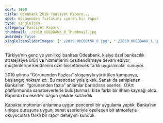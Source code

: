 ```yaml
---
sort: 3000
title: Odeabank 2019 Faaliyet Raporu...
spot: Görünenden fazlasını içeren bir rapor
type: singleItem
category: Faaliyet Raporu
thumbnail: ./2019_ODEOBANK_0_Thumbnail.jpg
awarded: false
singleItemSliderImages: ["./2019_ODEOBANK_0.jpg", "./2019_ODEOBANK_1.jpg", "./2019_ODEOBANK_2.jpg", "./2019_ODEOBANK_3.jpg", "./2019_ODEOBANK_4.jpg", "./2019_ODEOBANK_5.jpg"]
---
```


Türkiye’nin genç ve yenilikçi bankası Odeabank, kişiye özel bankacılık stratejisiyle ürün ve hizmetlerini çeşitlendirmeye devam ediyor, müşterilerine kendilerini özel hissettirecek farklı uygulamalar sunuyor.

2019 yılında “Görünenden Fazlası” sloganıyla yürütülen kampanya, başlangıç noktamızdı. Bu mottodan yola çıktık. Sanatı da sahiplenen Banka’nın, “görünenden fazla” anlamlar barındıran eserleri, O’Art platformunda sanatseverlerle buluşturması bize farklı bir ilham kaynağı oldu. Raporda bu eserleri özgün şekilde kullandık.

Kapakta mottonun anlamına uygun pencereli bir uygulama yaptık. Banka’nın unique duruşuna uygun, sanat eserleriyle özelleşen bir atmosferle okuyuculara farklı bir rapor deneyimi sunduk.
